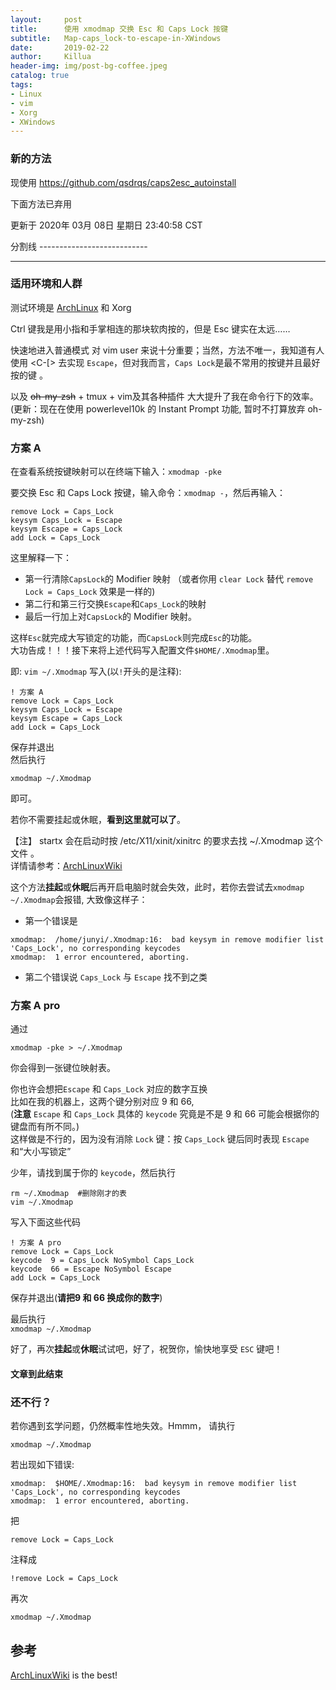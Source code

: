 ```yaml
---
layout:     post
title:      使用 xmodmap 交换 Esc 和 Caps Lock 按键
subtitle:   Map-caps_lock-to-escape-in-XWindows
date:       2019-02-22
author:     Killua
header-img: img/post-bg-coffee.jpeg
catalog: true
tags:
- Linux
- vim
- Xorg
- XWindows
---
```


### 新的方法
现使用 <https://github.com/qsdrqs/caps2esc_autoinstall>

下面方法已弃用


更新于 2020年 03月 08日 星期日 23:40:58 CST

分割线 ---------------------------


-----
### 适用环境和人群
测试环境是 [ArchLinux](https://blog.yoitsu.moe/life/archlinux_cn_community_unoffical_newbie_guide.html) 和 Xorg 

Ctrl 键我是用小指和手掌相连的那块软肉按的，但是 Esc 键实在太远……

快速地进入普通模式 对 vim user 来说十分重要；当然，方法不唯一，我知道有人使用
<C-[> 去实现 `Escape`，但对我而言，`Caps Lock`是最不常用的按键并且最好按的键
。

以及 ~~oh-my-zsh~~ + tmux + vim及其各种插件 大大提升了我在命令行下的效率。(更新：现在在使用 powerlevel10k 的 Instant Prompt 功能, 暂时不打算放弃 oh-my-zsh)

### 方案 A
在查看系统按键映射可以在终端下输入：`xmodmap -pke`

要交换 Esc 和 Caps Lock 按键，输入命令：```xmodmap -```，然后再输入：

```
remove Lock = Caps_Lock
keysym Caps_Lock = Escape
keysym Escape = Caps_Lock
add Lock = Caps_Lock
```

这里解释一下：
* 第一行清除`CapsLock`的 Modifier 映射 （或者你用 `clear Lock` 替代 `remove Lock
  = Caps_Lock` 效果是一样的)
* 第二行和第三行交换`Escape`和`Caps_Lock`的映射
* 最后一行加上对`CapsLock`的 Modifier 映射。

这样`Esc`就完成大写锁定的功能，而```CapsLock```则完成```Esc```的功能。  
大功告成！！！接下来将上述代码写入配置文件```$HOME/.Xmodmap```里。


即: `vim ~/.Xmodmap` 写入(以`!`开头的是注释):

```
! 方案 A
remove Lock = Caps_Lock
keysym Caps_Lock = Escape
keysym Escape = Caps_Lock
add Lock = Caps_Lock
```
保存并退出  
然后执行
```
xmodmap ~/.Xmodmap
```
即可。

若你不需要挂起或休眠，**看到这里就可以了**。

【注】 startx 会在启动时按 /etc/X11/xinit/xinitrc 的要求去找 ~/.Xmodmap 这个文件
。  
详情请参考：[ArchLinuxWiki](https://wiki.archlinux.org/index.php/Xmodmap)


这个方法**挂起**或**休眠**后再开启电脑时就会失效，此时，若你去尝试去`xmodmap ~/.Xmodmap`会报错,
大致像这样子：
* 第一个错误是

```
xmodmap:  /home/junyi/.Xmodmap:16:  bad keysym in remove modifier list
'Caps_Lock', no corresponding keycodes
xmodmap:  1 error encountered, aborting.
```
* 第二个错误说 `Caps_Lock` 与 `Escape` 找不到之类

### 方案 A pro

通过
```
xmodmap -pke > ~/.Xmodmap
```
你会得到一张键位映射表。  

你也许会想把`Escape` 和 `Caps_Lock` 对应的数字互换  
比如在我的机器上，这两个键分别对应 9 和 66,  
(**注意** `Escape` 和 `Caps_Lock` 具体的 `keycode` 究竟是不是 9 和 66 可能会根据你的键盘而有所不同。)  
这样做是不行的，因为没有消除 `Lock` 键：按 `Caps_Lock` 键后同时表现 `Escape`和“大小写锁定”

少年，请找到属于你的 `keycode`，然后执行
```
rm ~/.Xmodmap  #删除刚才的表
vim ~/.Xmodmap
```
写入下面这些代码

```
! 方案 A pro
remove Lock = Caps_Lock
keycode  9 = Caps_Lock NoSymbol Caps_Lock
keycode  66 = Escape NoSymbol Escape
add Lock = Caps_Lock
```
保存并退出(**请把9 和 66 换成你的数字**)

最后执行  
`xmodmap ~/.Xmodmap`


好了，再次**挂起**或**休眠**试试吧，好了，祝贺你，愉快地享受 `ESC` 键吧！

#### 文章到此结束

### 还不行？
若你遇到玄学问题，仍然概率性地失效。Hmmm，
请执行
```
xmodmap ~/.Xmodmap
```

若出现如下错误:
```
xmodmap:  $HOME/.Xmodmap:16:  bad keysym in remove modifier list
'Caps_Lock', no corresponding keycodes
xmodmap:  1 error encountered, aborting.
```
把
```
remove Lock = Caps_Lock
```
注释成

```
!remove Lock = Caps_Lock
```
再次

`xmodmap ~/.Xmodmap` 

## 参考
[ArchLinuxWiki](https://blog.yoitsu.moe/life/archlinux_cn_community_unoffical_newbie_guide.html) is the best!
